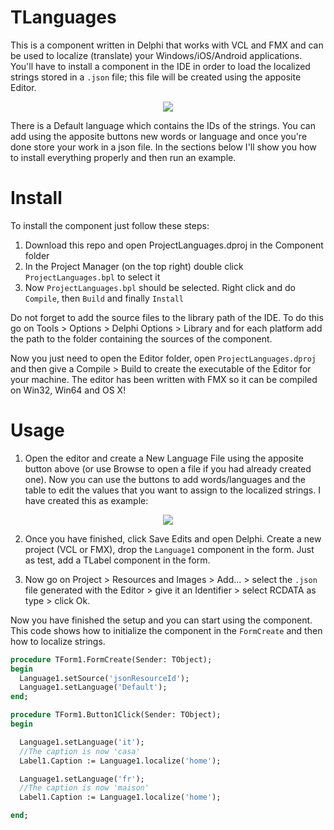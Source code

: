# TLanguages

This is a component written in Delphi that works with VCL and FMX and can be used to localize (translate) your Windows/iOS/Android applications. You'll have to install a component in the IDE in order to load the localized strings stored in a `.json` file; this file will be created using the apposite Editor.

<p align="center">
  <img src="https://github.com/albertodev01/TLanguages/blob/master/editor.png" />
</p>

There is a Default language which contains the IDs of the strings. You can add using the apposite buttons new words or language and once you're done store your work in a json file. In the sections below I'll show you how to install everything properly and then run an example. 

# Install

To install the component just follow these steps:

1. Download this repo and open ProjectLanguages.dproj in the Component folder
2. In the Project Manager (on the top right) double click `ProjectLanguages.bpl` to select it
3. Now `ProjectLanguages.bpl` should be selected. Right click and do `Compile`, then `Build` and finally `Install`

Do not forget to add the source files to the library path of the IDE. To do this go on Tools > Options > Delphi Options > Library and for each platform add the path to the folder containing the sources of the component. 

Now you just need to open the Editor folder, open `ProjectLanguages.dproj` and then give a Compile > Build to create the executable of the Editor for your machine. The editor has been written with FMX so it can be compiled on Win32, Win64 and OS X!

# Usage

1. Open the editor and create a New Language File using the apposite button above (or use Browse to open a file if you had already created one). Now you can use the buttons to add words/languages and the table to edit the values that you want to assign to the localized strings. I have created this as example:

<p align="center"><img src="https://github.com/albertodev01/TLanguages/blob/master/editor_test.png" /></p>

2. Once you have finished, click Save Edits and open Delphi. Create a new project (VCL or FMX), drop the `Language1` component in the form. Just as test, add a TLabel component in the form.

3. Now go on Project > Resources and Images > Add... > select the `.json` file generated with the Editor > give it an Identifier > select RCDATA as type > click Ok.

Now you have finished the setup and you can start using the component. This code shows how to initialize the component in the `FormCreate` and then how to localize strings.

``` pascal
procedure TForm1.FormCreate(Sender: TObject);
begin
  Language1.setSource('jsonResourceId');
  Language1.setLanguage('Default');
end;

procedure TForm1.Button1Click(Sender: TObject);
begin

  Language1.setLanguage('it');
  //The caption is now 'casa'
  Label1.Caption := Language1.localize('home');

  Language1.setLanguage('fr');
  //The caption is now 'maison'
  Label1.Caption := Language1.localize('home');

end;
```
